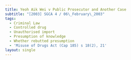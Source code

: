 ```yaml
---
title: Yeoh Aik Wei v Public Prosecutor and Another Case
subtitle: "[2003] SGCA 4 / 06\_February\_2003"
tags:
  - Criminal Law
  - Controlled drug
  - Unauthorised import
  - Presumption of knowledge
  - Whether rebutted presumption
  - 'Misuse of Drugs Act (Cap 185) s 18(2), 21'
layout: single
---
```


